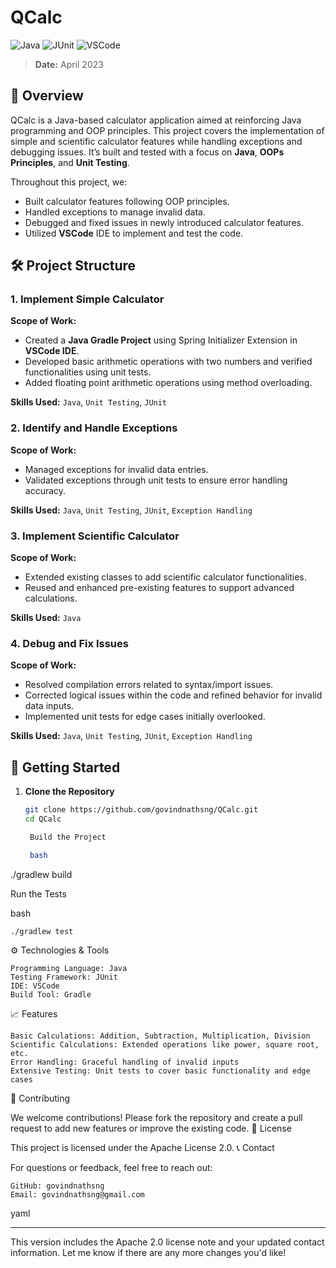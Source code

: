 # QCalc

![Java](https://img.shields.io/badge/Java-ED8B00?style=for-the-badge&logo=java&logoColor=white)
![JUnit](https://img.shields.io/badge/JUnit-25A162?style=for-the-badge&logo=junit5&logoColor=white)
![VSCode](https://img.shields.io/badge/VSCode-007ACC?style=for-the-badge&logo=visual-studio-code&logoColor=white)

> **Date:** April 2023

## 📘 Overview
QCalc is a Java-based calculator application aimed at reinforcing Java programming and OOP principles. This project covers the implementation of simple and scientific calculator features while handling exceptions and debugging issues. It’s built and tested with a focus on **Java**, **OOPs Principles**, and **Unit Testing**.

Throughout this project, we:
- Built calculator features following OOP principles.
- Handled exceptions to manage invalid data.
- Debugged and fixed issues in newly introduced calculator features.
- Utilized **VSCode** IDE to implement and test the code.

## 🛠️ Project Structure

### 1. **Implement Simple Calculator**
   **Scope of Work:**
   - Created a **Java Gradle Project** using Spring Initializer Extension in **VSCode IDE**.
   - Developed basic arithmetic operations with two numbers and verified functionalities using unit tests.
   - Added floating point arithmetic operations using method overloading.

   **Skills Used:** `Java`, `Unit Testing`, `JUnit`

### 2. **Identify and Handle Exceptions**
   **Scope of Work:**
   - Managed exceptions for invalid data entries.
   - Validated exceptions through unit tests to ensure error handling accuracy.

   **Skills Used:** `Java`, `Unit Testing`, `JUnit`, `Exception Handling`

### 3. **Implement Scientific Calculator**
   **Scope of Work:**
   - Extended existing classes to add scientific calculator functionalities.
   - Reused and enhanced pre-existing features to support advanced calculations.

   **Skills Used:** `Java`

### 4. **Debug and Fix Issues**
   **Scope of Work:**
   - Resolved compilation errors related to syntax/import issues.
   - Corrected logical issues within the code and refined behavior for invalid data inputs.
   - Implemented unit tests for edge cases initially overlooked.

   **Skills Used:** `Java`, `Unit Testing`, `JUnit`, `Exception Handling`

## 🚀 Getting Started

1. **Clone the Repository**
   ```bash
   git clone https://github.com/govindnathsng/QCalc.git
   cd QCalc

    Build the Project

    bash

./gradlew build

Run the Tests

bash

    ./gradlew test

⚙️ Technologies & Tools

    Programming Language: Java
    Testing Framework: JUnit
    IDE: VSCode
    Build Tool: Gradle

📈 Features

    Basic Calculations: Addition, Subtraction, Multiplication, Division
    Scientific Calculations: Extended operations like power, square root, etc.
    Error Handling: Graceful handling of invalid inputs
    Extensive Testing: Unit tests to cover basic functionality and edge cases

🤝 Contributing

We welcome contributions! Please fork the repository and create a pull request to add new features or improve the existing code.
📄 License

This project is licensed under the Apache License 2.0.
📞 Contact

For questions or feedback, feel free to reach out:

    GitHub: govindnathsng
    Email: govindnathsng@gmail.com

yaml


---

This version includes the Apache 2.0 license note and your updated contact information. Let me know if there are any more changes you'd like!

